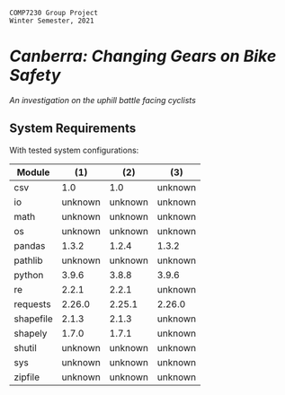     COMP7230 Group Project
    Winter Semester, 2021

# _Canberra: Changing Gears on Bike Safety_
_An investigation on the uphill battle facing cyclists_

## System Requirements

With tested system configurations:

| Module | (1) | (2) | (3) |
|--------|--------|--------|--------|
| csv | 1.0 | 1.0 | unknown |
| io | unknown | unknown | unknown |
| math | unknown | unknown | unknown |
| os | unknown | unknown | unknown |
| pandas | 1.3.2 | 1.2.4 | 1.3.2 |
| pathlib | unknown | unknown | unknown |
| python | 3.9.6 | 3.8.8 | 3.9.6 |
| re | 2.2.1 | 2.2.1 | unknown |
| requests | 2.26.0 | 2.25.1 | 2.26.0 |
| shapefile | 2.1.3 | 2.1.3 | unknown |
| shapely | 1.7.0 | 1.7.1 | unknown |
| shutil | unknown | unknown | unknown |
| sys | unknown | unknown | unknown |
| zipfile | unknown | unknown | unknown |
